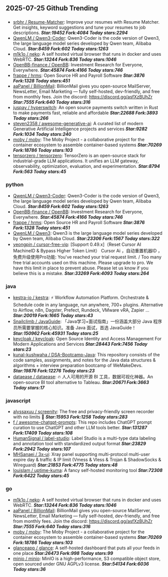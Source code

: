 ## 2025-07-25 Github Trending

### 
* [srbhr / Resume-Matcher](https://github.com/srbhr/Resume-Matcher): Improve your resumes with Resume Matcher. Get insights, keyword suggestions and tune your resumes to job descriptions. ***Star:19452 Fork:4084 Today stars:2294***
* [QwenLM / Qwen3-Coder](https://github.com/QwenLM/Qwen3-Coder): Qwen3-Coder is the code version of Qwen3, the large language model series developed by Qwen team, Alibaba Cloud. ***Star:8459 Fork:602 Today stars:1263***
* [m1k1o / neko](https://github.com/m1k1o/neko): A self hosted virtual browser that runs in docker and uses WebRTC. ***Star:13244 Fork:836 Today stars:1046***
* [OpenBB-finance / OpenBB](https://github.com/OpenBB-finance/OpenBB): Investment Research for Everyone, Everywhere. ***Star:45874 Fork:4166 Today stars:746***
* [frappe / hrms](https://github.com/frappe/hrms): Open Source HR and Payroll Software ***Star:3876 Fork:1328 Today stars:451***
* [aaPanel / BillionMail](https://github.com/aaPanel/BillionMail): BillionMail gives you open-source MailServer, NewsLetter, Email Marketing — fully self-hosted, dev-friendly, and free from monthly fees. Join the discord: https://discord.gg/asfXzBUhZr ***Star:7555 Fork:640 Today stars:316***
* [juspay / hyperswitch](https://github.com/juspay/hyperswitch): An open source payments switch written in Rust to make payments fast, reliable and affordable ***Star:22688 Fork:3893 Today stars:266***
* [steven2358 / awesome-generative-ai](https://github.com/steven2358/awesome-generative-ai): A curated list of modern Generative Artificial Intelligence projects and services ***Star:9282 Fork:1034 Today stars:240***
* [moby / moby](https://github.com/moby/moby): The Moby Project - a collaborative project for the container ecosystem to assemble container-based systems ***Star:70269 Fork:18786 Today stars:103***
* [tensorzero / tensorzero](https://github.com/tensorzero/tensorzero): TensorZero is an open-source stack for industrial-grade LLM applications. It unifies an LLM gateway, observability, optimization, evaluation, and experimentation. ***Star:8794 Fork:563 Today stars:45***

### python
* [QwenLM / Qwen3-Coder](https://github.com/QwenLM/Qwen3-Coder): Qwen3-Coder is the code version of Qwen3, the large language model series developed by Qwen team, Alibaba Cloud. ***Star:8459 Fork:602 Today stars:1263***
* [OpenBB-finance / OpenBB](https://github.com/OpenBB-finance/OpenBB): Investment Research for Everyone, Everywhere. ***Star:45874 Fork:4166 Today stars:746***
* [frappe / hrms](https://github.com/frappe/hrms): Open Source HR and Payroll Software ***Star:3876 Fork:1328 Today stars:451***
* [QwenLM / Qwen3](https://github.com/QwenLM/Qwen3): Qwen3 is the large language model series developed by Qwen team, Alibaba Cloud. ***Star:23306 Fork:1567 Today stars:322***
* [yeongpin / cursor-free-vip](https://github.com/yeongpin/cursor-free-vip): [Support 0.49.x]（Reset Cursor AI MachineID & Bypass Higher Token Limit） Cursor Ai ，自动重置机器ID ， 免费升级使用Pro功能: You've reached your trial request limit. / Too many free trial accounts used on this machine. Please upgrade to pro. We have this limit in place to prevent abuse. Please let us know if you believe this is a mistake. ***Star:33269 Fork:4093 Today stars:264***

### java
* [kestra-io / kestra](https://github.com/kestra-io/kestra): ⚡ Workflow Automation Platform. Orchestrate & Schedule code in any language, run anywhere, 700+ plugins. Alternative to Airflow, n8n, Dagster, Prefect, Rundeck, VMware vRA, Zapier ... ***Star:20019 Fork:1665 Today stars:43***
* [Snailclimb / JavaGuide](https://github.com/Snailclimb/JavaGuide): 「Java学习+面试指南」一份涵盖大部分 Java 程序员所需要掌握的核心知识。准备 Java 面试，首选 JavaGuide！ ***Star:150962 Fork:45931 Today stars:25***
* [keycloak / keycloak](https://github.com/keycloak/keycloak): Open Source Identity and Access Management For Modern Applications and Services ***Star:28443 Fork:7456 Today stars:23***
* [kunal-kushwaha / DSA-Bootcamp-Java](https://github.com/kunal-kushwaha/DSA-Bootcamp-Java): This repository consists of the code samples, assignments, and notes for the Java data structures & algorithms + interview preparation bootcamp of WeMakeDevs. ***Star:19876 Fork:12276 Today stars:23***
* [dataease / dataease](https://github.com/dataease/dataease): 🔥 人人可用的开源 BI 工具，数据可视化神器。An open-source BI tool alternative to Tableau. ***Star:20671 Fork:3663 Today stars:17***

### javascript
* [alyssaxuu / screenity](https://github.com/alyssaxuu/screenity): The free and privacy-friendly screen recorder with no limits 🎥 ***Star:15953 Fork:1258 Today stars:283***
* [f / awesome-chatgpt-prompts](https://github.com/f/awesome-chatgpt-prompts): This repo includes ChatGPT prompt curation to use ChatGPT and other LLM tools better. ***Star:131287 Fork:17409 Today stars:108***
* [HumanSignal / label-studio](https://github.com/HumanSignal/label-studio): Label Studio is a multi-type data labeling and annotation tool with standardized output format ***Star:23829 Fork:2942 Today stars:107***
* [MHSanaei / 3x-ui](https://github.com/MHSanaei/3x-ui): Xray panel supporting multi-protocol multi-user expire day & traffic & IP limit (Vmess & Vless & Trojan & ShadowSocks & Wireguard) ***Star:21853 Fork:4775 Today stars:48***
* [louislam / uptime-kuma](https://github.com/louislam/uptime-kuma): A fancy self-hosted monitoring tool ***Star:72308 Fork:6422 Today stars:45***

### go
* [m1k1o / neko](https://github.com/m1k1o/neko): A self hosted virtual browser that runs in docker and uses WebRTC. ***Star:13244 Fork:836 Today stars:1046***
* [aaPanel / BillionMail](https://github.com/aaPanel/BillionMail): BillionMail gives you open-source MailServer, NewsLetter, Email Marketing — fully self-hosted, dev-friendly, and free from monthly fees. Join the discord: https://discord.gg/asfXzBUhZr ***Star:7555 Fork:640 Today stars:316***
* [moby / moby](https://github.com/moby/moby): The Moby Project - a collaborative project for the container ecosystem to assemble container-based systems ***Star:70269 Fork:18786 Today stars:103***
* [glanceapp / glance](https://github.com/glanceapp/glance): A self-hosted dashboard that puts all your feeds in one place ***Star:26473 Fork:998 Today stars:99***
* [minio / minio](https://github.com/minio/minio): MinIO is a high-performance, S3 compatible object store, open sourced under GNU AGPLv3 license. ***Star:54134 Fork:6036 Today stars:36***
